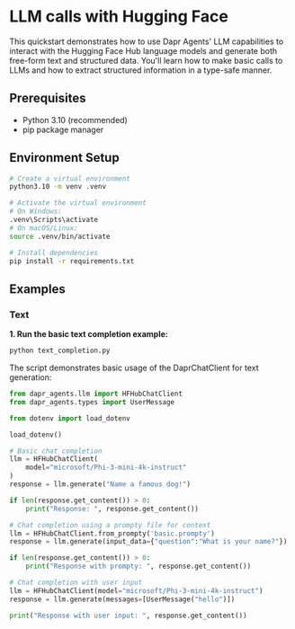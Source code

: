 # LLM calls with Hugging Face

This quickstart demonstrates how to use Dapr Agents' LLM capabilities to interact with the Hugging Face Hub language models and generate both free-form text and structured data. You'll learn how to make basic calls to LLMs and how to extract structured information in a type-safe manner.

## Prerequisites

- Python 3.10 (recommended)
- pip package manager

## Environment Setup

```bash
# Create a virtual environment
python3.10 -m venv .venv

# Activate the virtual environment 
# On Windows:
.venv\Scripts\activate
# On macOS/Linux:
source .venv/bin/activate

# Install dependencies
pip install -r requirements.txt
```

## Examples

### Text

**1. Run the basic text completion example:**

<!-- STEP
name: Run text completion example
expected_stdout_lines:
  - "Response:"
  - "Response with prompty:"
  - "Response with user input:"
timeout_seconds: 30
output_match_mode: substring
-->
```bash
python text_completion.py
```
<!-- END_STEP -->

The script demonstrates basic usage of the DaprChatClient for text generation:

```python
from dapr_agents.llm import HFHubChatClient
from dapr_agents.types import UserMessage

from dotenv import load_dotenv

load_dotenv()

# Basic chat completion
llm = HFHubChatClient(
    model="microsoft/Phi-3-mini-4k-instruct"
)
response = llm.generate("Name a famous dog!")

if len(response.get_content()) > 0:
    print("Response: ", response.get_content())

# Chat completion using a prompty file for context
llm = HFHubChatClient.from_prompty('basic.prompty')
response = llm.generate(input_data={"question":"What is your name?"})

if len(response.get_content()) > 0:
    print("Response with prompty: ", response.get_content())

# Chat completion with user input
llm = HFHubChatClient(model="microsoft/Phi-3-mini-4k-instruct")
response = llm.generate(messages=[UserMessage("hello")])

print("Response with user input: ", response.get_content())
```